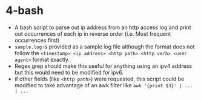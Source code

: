 # 4-bash

* A bash script to parse out ip address from an http access log and print out occurrences of each ip in reverse order (i.e. Most frequent occurrences first)
* `sample.log` is provided as a sample log file although the format does not follow the `<timestamp> <ip address> <http path> <http verb> <user agent>` format exactly.
* Regex grep should make this useful for anything using an ipv4 address but this would need to be modified for ipv6.
* if other fields (like `<http path>`) were requested, this script could be modified to take advantage of an awk filter like `awk '{print $3}' | ... | ...`
